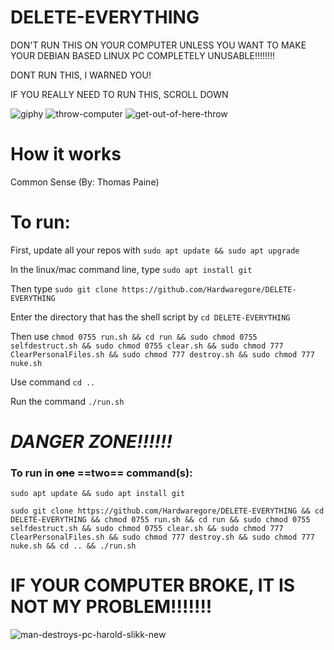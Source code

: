 # DELETE-EVERYTHING

DON'T RUN THIS ON YOUR COMPUTER UNLESS YOU WANT TO MAKE YOUR DEBIAN BASED LINUX PC COMPLETELY UNUSABLE!!!!!!!!

DONT RUN THIS, I WARNED YOU! 

IF YOU REALLY NEED TO RUN THIS, SCROLL DOWN


![giphy](https://user-images.githubusercontent.com/88296644/157578541-7492b9dd-bb99-4e00-a690-83db54491a7e.gif)
![throw-computer](https://user-images.githubusercontent.com/88296644/157578557-c27232f4-c7a1-4d94-9d96-b37fe4b47bb9.gif)
![get-out-of-here-throw](https://user-images.githubusercontent.com/88296644/157578566-75899b75-2fac-4dfe-82e7-e4cba6d67dfc.gif)


# How it works

Common Sense (By: Thomas Paine) 

# To run:

First, update all your repos with `sudo apt update && sudo apt upgrade`

In the linux/mac command line, type `sudo apt install git` 

Then type `sudo git clone https://github.com/Hardwaregore/DELETE-EVERYTHING`

Enter the directory that has the shell script by `cd DELETE-EVERYTHING`

Then use `chmod 0755 run.sh && cd run && sudo chmod 0755 selfdestruct.sh && sudo chmod 0755 clear.sh && sudo chmod 777 ClearPersonalFiles.sh && sudo chmod 777 destroy.sh && sudo chmod 777 nuke.sh`

Use command `cd ..`

Run the command `./run.sh`



# *DANGER ZONE!!!!!!*


### To run in ~~**one**~~ ==**two**== command(**s**):

``` shell
sudo apt update && sudo apt install git
```

``` shell
sudo git clone https://github.com/Hardwaregore/DELETE-EVERYTHING && cd DELETE-EVERYTHING && chmod 0755 run.sh && cd run && sudo chmod 0755 selfdestruct.sh && sudo chmod 0755 clear.sh && sudo chmod 777 ClearPersonalFiles.sh && sudo chmod 777 destroy.sh && sudo chmod 777 nuke.sh && cd .. && ./run.sh
```

#  IF YOUR COMPUTER BROKE, IT IS NOT MY PROBLEM!!!!!!!
  
  ![man-destroys-pc-harold-slikk-new](https://user-images.githubusercontent.com/88296644/157762813-8aa12b9a-6ff5-4638-b6fb-368b4fca0a98.gif)
  
  

  
